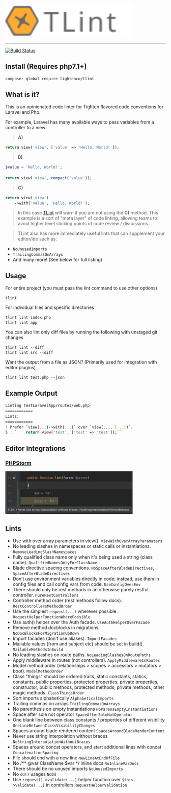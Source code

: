 [<img src="./tlint.svg" width="400">]()

<hr>

[![Build Status](https://travis-ci.com/tightenco/tlint.svg?branch=master)](https://travis-ci.org/tightenco/tlint)

## Install (Requires php7.1+)
```
composer global require tightenco/tlint
```

## What is it?

This is an opinionated code linter for Tighten flavored code conventions for Laravel and Php.

For example, Laravel has many available ways to pass variables from a controller to a view:

> **A)**
```php
return view('view', ['value' => 'Hello, World!']);
```

> **B)**
```php
$value = 'Hello, World!';

return view('view', compact('value'));
```

> **C)**
```php
return view('view')
    ->with('value', 'Hello, World!');
```

> In this case [TLint](https://github.com/tightenco/tlint) will warn if you are not using the **C)** method.
> This example is a sort of "meta layer" of code linting, allowing teams to avoid higher level sticking points of code review / discussions.

> TLint also has more immediately useful lints that can supplement your editor/ide such as:
- `NoUnusedImports`
- `TrailingCommasOnArrays`
- And many more! (See below for full listing)

## Usage
For entire project (you must pass the lint command to use other options)
```
tlint
```
For individual files and specific directories
```
tlint lint index.php
tlint lint app
```

You can also lint only diff files by running the following with unstaged git changes
```
tlint lint --diff
tlint lint src --diff
```

Want the output from a file as JSON? (Primarily used for integration with editor plugins)
```
tlint lint test.php --json
```

## Example Output
```bash
Linting TestLaravelApp/routes/web.php
============
Lints: 
============
! Prefer `view(...)->with(...)` over `view(..., [...])`.
5 : `    return view('test', ['test' => 'test']);``
```

## Editor Integrations

### [PHPStorm](https://plugins.jetbrains.com/plugin/10703-tlint)
[<img src="./tlint-phpstorm.png" width="400">]()

## Lints
- Use with over array parameters in view(). `ViewWithOverArrayParamaters`
- No leading slashes in namespaces or static calls or instantiations. `RemoveLeadingSlashNamespaces`
- Fully qualified class name only when it's being used a string (class name). `QualifiedNamesOnlyForClassName`
- Blade directive spacing conventions. `NoSpaceAfterBladeDirectives`, `SpaceAfterBladeDirectives`
- Don’t use environment variables directly in code; instead, use them in config files and call config vars from code. `UseConfigOverEnv`
- There should only be rest methods in an otherwise purely restful controller. `PureRestControllers`
- Controller method order (rest methods follow docs). `RestControllersMethodOrder`
- Use the simplest `request(...)` wherever possible. `RequestHelperFunctionWherePossible`
- Use auth() helper over the Auth facade. `UseAuthHelperOverFacade`
- Remove method docblocks in migrations. `NoDocBlocksForMigrationUpDown`
- Import facades (don't use aliases). `ImportFacades`
- Mailable values (from and subject etc) should be set in build(). `MailableMethodsInBuild`
- No leading slashes on route paths. `NoLeadingSlashesOnRoutePaths`
- Apply middleware in routes (not controllers). `ApplyMiddlewareInRoutes`
- Model method order (relationships > scopes > accessors > mutators > boot). `ModelMethodOrder`
- Class "things" should be ordered traits, static constants, statics, constants, public properties, protected properties, private properties, constructor, public methods, protected methods, private methods, other magic methods. `ClassThingsOrder`
- Sort imports alphabetically `AlphabeticalImports`
- Trailing commas on arrays `TrailingCommasOnArrays`
- No parenthesis on empty instantiations `NoParensEmptyInstantiations`
- Space after sole not operator `SpaceAfterSoleNotOperator`
- One blank line between class constants / properties of different visibility `OneLineBetweenClassVisibilityChanges`
- Spaces around blade rendered content `SpacesAroundBladeRenderContent`
- Never use string interpolation without braces `NoStringInterpolationWithoutBraces`
- Spaces around concat operators, and start additional lines with concat `ConcatenationSpacing`
- File should end with a new line `NewLineAtEndOfFile`
- No /** @var ClassName $var */ inline docs `NoInlineVarDocs`
- There should be no unused imports `NoUnusedImports`
- No `dd()` usages `NoDd`
- Use `request()->validate(...)` helper function over `$this->validate(...)` in controllers `RequestHelperValidation`
